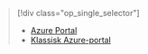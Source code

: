 > [!div class="op_single_selector"]
> * [Azure Portal](../articles/storage/storage-enable-and-view-metrics.md)
> * [Klassisk Azure-portal](../articles/storage/storage-enable-and-view-metrics-classic-portal.md)
> 
> 



<!--HONumber=Jan17_HO3-->


